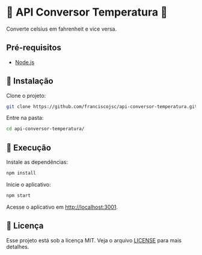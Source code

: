 # :tada: API Conversor Temperatura :tada:

Converte celsius em fahrenheit e vice versa.

## Pré-requisitos

- [Node.js](https://nodejs.org/en/)

## :wrench: Instalação

Clone o projeto:

```bash
git clone https://github.com/franciscojsc/api-conversor-temperatura.git
```

Entre na pasta:

```bash
cd api-conversor-temperatura/
```

## :rocket: Execução

Instale as dependências:

```bash
npm install
```

Inicie o aplicativo:

```bash
npm start
```

Acesse o aplicativo em [http://localhost:3001](http://localhost:3001).



## :memo: Licença
Esse projeto está sob a licença MIT. Veja o arquivo [LICENSE](LICENSE) para mais detalhes.
